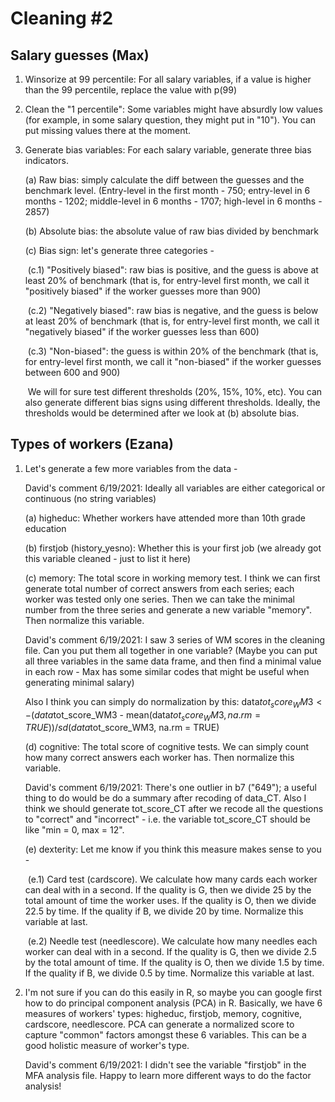 # Cleaning #2

## Salary guesses (Max)

1. Winsorize at 99 percentile: For all salary variables, if a value is higher than the 99 percentile, replace the value with p(99)

2. Clean the "1 percentile": Some variables might have absurdly low values (for example, in some salary question, they might put in "10"). You can put missing values there at the moment.

3. Generate bias variables: For each salary variable, generate three bias indicators.

   (a) Raw bias: simply calculate the diff between the guesses and the benchmark level. (Entry-level in the first month - 750; entry-level in 6 months - 1202; middle-level in 6 months - 1707; high-level in 6 months - 2857)

   (b) Absolute bias: the absolute value of raw bias divided by benchmark

   (c) Bias sign: let's generate three categories - 

   ​	(c.1) "Positively biased": raw bias is positive, and the guess is above at least 20% of benchmark (that is, for entry-level first month, we call it "positively biased" if the worker guesses more than 900)

   ​	(c.2) "Negatively biased": raw bias is negative, and the guess is below at least 20% of benchmark (that is, for entry-level first month, we call it "negatively biased" if the worker guesses less than 600)

   ​	(c.3) "Non-biased": the guess is within 20% of the benchmark (that is, for entry-level first month, we call it "non-biased" if the worker guesses between 600 and 900)

   ​	We will for sure test different thresholds (20%, 15%, 10%, etc). You can also generate different bias signs using different thresholds. Ideally, the thresholds would be determined after we look at (b) absolute bias.

## Types of workers (Ezana)

1. Let's generate a few more variables from the data - 

   David's comment 6/19/2021: Ideally all variables are either categorical or continuous (no string variables)

   

   (a) higheduc: Whether workers have attended more than 10th grade education

   (b) firstjob (history_yesno): Whether this is your first job (we already got this variable cleaned - just to list it here)

   (c) memory: The total score in working memory test. I think we can first generate total number of correct answers from each series; each worker was tested only one series. Then we can take the minimal number from the three series and generate a new variable "memory". Then normalize this variable.

   David's comment 6/19/2021: I saw 3 series of WM scores in the cleaning file. Can you put them all together in one variable? (Maybe you can put all three variables in the same data frame, and then find a minimal value in each row - Max has some similar codes that might be useful when generating minimal salary)

   Also I think you can simply do normalization by this: data$tot_score_WM3 <- (data$tot_score_WM3 - mean(data$tot_score_WM3, na.rm = TRUE)) / sd(data$tot_score_WM3, na.rm = TRUE)

   

   (d) cognitive: The total score of cognitive tests. We can simply count how many correct answers each worker has. Then normalize this variable.

   David's comment 6/19/2021: There's one outlier in b7 ("649"); a useful thing to do would be do a summary after recoding of data_CT. Also I think we should generate tot_score_CT after we recode all the questions to "correct" and "incorrect" - i.e. the variable tot_score_CT should be like "min = 0, max = 12".

   

   (e) dexterity: Let me know if you think this measure makes sense to you - 

   ​	(e.1) Card test (cardscore). We calculate how many cards each worker can deal with in a second. If the quality is G, then we divide 25 by the total amount of time the worker uses. If the quality is O, then we divide 22.5 by time. If the quality if B, we divide 20 by time. Normalize this variable at last.

   ​	(e.2) Needle test (needlescore). We calculate how many needles each worker can deal with in a second. If the quality is G, then we divide 2.5 by the total amount of time. If the quality is O, then we divide 1.5 by time. If the quality if B, we divide 0.5 by time. Normalize this variable at last.

2. I'm not sure if you can do this easily in R, so maybe you can google first how to do principal component analysis (PCA) in R. Basically, we have 6 measures of workers' types: higheduc, firstjob, memory, cognitive, cardscore, needlescore. PCA can generate a normalized score to capture "common" factors amongst these 6 variables. This can be a good holistic measure of worker's type. 

   David's comment 6/19/2021: I didn't see the variable "firstjob" in the MFA analysis file. Happy to learn more different ways to do the factor analysis!
